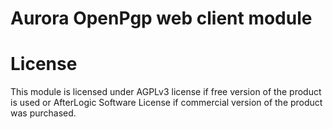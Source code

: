 # Aurora OpenPgp web client module

# License
This module is licensed under AGPLv3 license if free version of the product is used or AfterLogic Software License if commercial version of the product was purchased.
